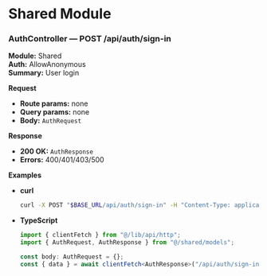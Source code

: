 # Shared Module

### AuthController — POST /api/auth/sign-in
**Module:** Shared  
**Auth:** AllowAnonymous  
**Summary:** User login

**Request**
- **Route params:** none
- **Query params:** none
- **Body:** `AuthRequest`

**Response**
- **200 OK:** `AuthResponse`
- **Errors:** 400/401/403/500

**Examples**
- **curl**
  ```bash
  curl -X POST "$BASE_URL/api/auth/sign-in" -H "Content-Type: application/json" -d '{}'
  ```
* **TypeScript**
  ```ts
  import { clientFetch } from "@/lib/api/http";
  import { AuthRequest, AuthResponse } from "@/shared/models";

  const body: AuthRequest = {};
  const { data } = await clientFetch<AuthResponse>("/api/auth/sign-in", { method: "POST", body });
  ```

